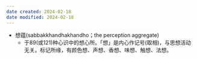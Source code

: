 ```yaml
---
date created: 2024-02-18
date modified: 2024-02-18
---
```

- 想蕴(sabbakkhandhakhandho；the perception aggregate)
    - 于89(或121)种心识中的想心所。「想」是内心作记号(取相)，与思想活动无关。标记所缘，有颜色想、声想、香想、味想、触想、法想。
